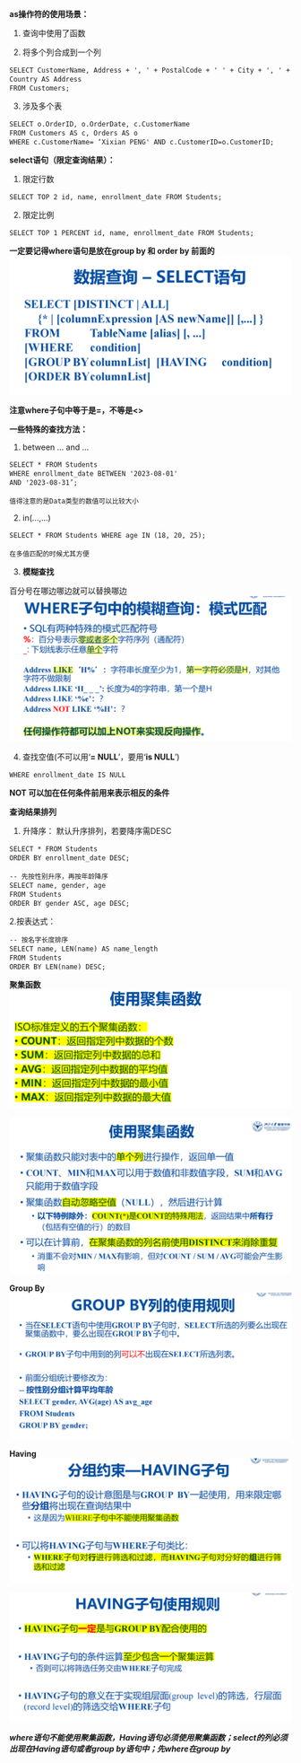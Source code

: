 **as操作符的使用场景：**

1. 查询中使用了函数

2. 将多个列合成到一个列

```
SELECT CustomerName, Address + ', ' + PostalCode + ' ' + City + ', ' + Country AS Address
FROM Customers;
```

3. 涉及多个表

```
SELECT o.OrderID, o.OrderDate, c.CustomerName
FROM Customers AS c, Orders AS o
WHERE c.CustomerName= ‘Xixian PENG' AND c.CustomerID=o.CustomerID;
```

**select语句（限定查询结果）：**

1. 限定行数

```
SELECT TOP 2 id, name, enrollment_date FROM Students;
```

2. 限定比例

```
SELECT TOP 1 PERCENT id, name, enrollment_date FROM Students;
```

**一定要记得where语句是放在group by 和 order by 前面的**
![](/assets/img/Course/select语句.png)

**注意where子句中等于是=，不等是<>**

**一些特殊的查找方法：**

1. between ... and ... 

```
SELECT * FROM Students
WHERE enrollment_date BETWEEN '2023-08-01'
AND '2023-08-31’;

值得注意的是Data类型的数值可以比较大小
```

2. in(...,...)
```
SELECT * FROM Students WHERE age IN (18, 20, 25);

在多值匹配的时候尤其方便
```

3. **模糊查找**

百分号在哪边哪边就可以替换哪边
![](/assets/img/Course/模糊查找.png)

4. 查找空值(不可以用‘**= NULL**’，要用‘**is NULL**’)

```
WHERE enrollment_date IS NULL
```

**NOT 可以加在任何条件前用来表示相反的条件**

**查询结果排列**

1. 升降序：
默认升序排列，若要降序需DESC

```
SELECT * FROM Students
ORDER BY enrollment_date DESC;

-- 先按性别升序，再按年龄降序
SELECT name, gender, age
FROM Students
ORDER BY gender ASC, age DESC;
```

2.按表达式：

```
-- 按名字长度排序
SELECT name, LEN(name) AS name_length
FROM Students
ORDER BY LEN(name) DESC;
```

**聚集函数**
![](/assets/img/Course/聚集函数.png)

![](/assets/img/Course/聚集函数规则.png)

**Group By**
![](/assets/img/Course/group%20by规则.png)

**Having**
![](/assets/img/Course/Having.png)

![](/assets/img/Course/Having子句规则.png)

***where语句不能使用聚集函数，Having语句必须使用聚集函数；select的列必须出现在Having语句或者group by语句中；先where在group by***